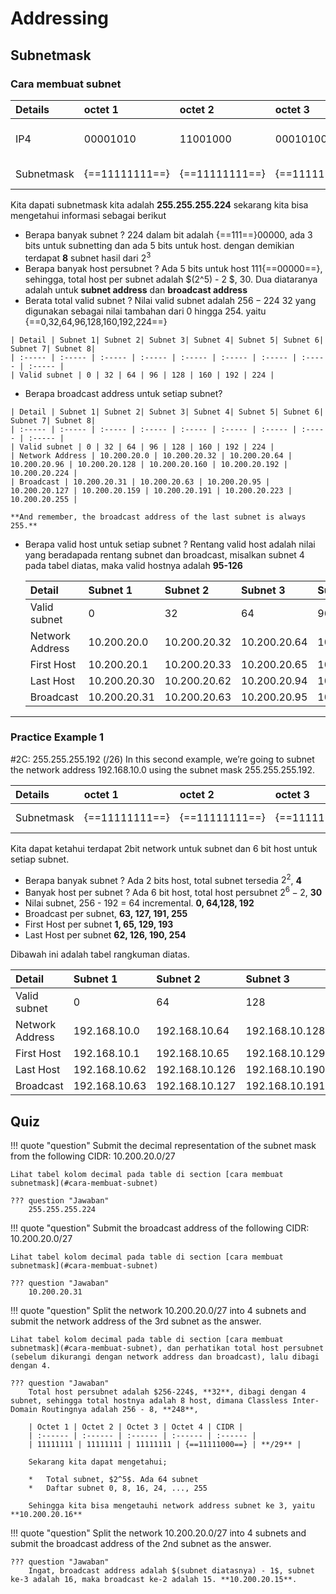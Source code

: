 # Addressing

## Subnetmask
### Cara membuat subnet

| Details | octet 1 | octet 2 | octet 3 | octet 4| Decimal |
| :------ | :------ | :------ | :------ | :----- | :------ |
| IP4     | 00001010 | 11001000 | 00010100 | 000 {==\|==} 00000 | 10.200.20.0{==/27==}
| Subnetmask| {==11111111==} | {==11111111==} | {==11111111==} | {==111==} \| 00000 | 255.255.255.224|

Kita dapati subnetmask kita adalah **255.255.255.224** sekarang kita bisa mengetahui informasi sebagai berikut

*    Berapa banyak subnet ?
        224 dalam bit adalah {==111==}00000, ada 3 bits untuk subnetting dan ada 5 bits untuk host. dengan demikian terdapat **8** subnet hasil dari $2^3$
*   Berapa banyak host persubnet ?
        Ada 5 bits untuk host 111{==00000==}, sehingga, total host per subnet adalah $(2^5) - 2 $, 30. Dua diataranya adalah untuk **subnet address** dan **broadcast address**
*    Berata total valid subnet ?
        Nilai valid subnet adalah $256-224$ 32 yang digunakan sebagai nilai tambahan dari 0 hingga 254. yaitu {==0,32,64,96,128,160,192,224==}

    | Detail | Subnet 1| Subnet 2| Subnet 3| Subnet 4| Subnet 5| Subnet 6| Subnet 7| Subnet 8|
    | :----- | :----- | :----- | :----- | :----- | :----- | :----- | :----- | :----- |
    | Valid subnet | 0 | 32 | 64 | 96 | 128 | 160 | 192 | 224 |

*    Berapa broadcast address untuk setiap subnet?

    | Detail | Subnet 1| Subnet 2| Subnet 3| Subnet 4| Subnet 5| Subnet 6| Subnet 7| Subnet 8|
    | :----- | :----- | :----- | :----- | :----- | :----- | :----- | :----- | :----- |
    | Valid subnet | 0 | 32 | 64 | 96 | 128 | 160 | 192 | 224 |
    | Network Address | 10.200.20.0 | 10.200.20.32 | 10.200.20.64 | 10.200.20.96 | 10.200.20.128 | 10.200.20.160 | 10.200.20.192 | 10.200.20.224 |
    | Broadcast | 10.200.20.31 | 10.200.20.63 | 10.200.20.95 | 10.200.20.127 | 10.200.20.159 | 10.200.20.191 | 10.200.20.223 | 10.200.20.255 |

    **And remember, the broadcast address of the last subnet is always 255.**

*   Berapa valid host untuk setiap subnet ?
    Rentang valid host adalah nilai yang beradapada rentang subnet dan broadcast, misalkan subnet 4 pada tabel diatas, maka valid hostnya adalah **95-126**

    | Detail | Subnet 1| Subnet 2| Subnet 3| Subnet 4| Subnet 5| Subnet 6| Subnet 7| Subnet 8|
    | :----- | :----- | :----- | :----- | :----- | :----- | :----- | :----- | :----- |
    | Valid subnet | 0 | 32 | 64 | 96 | 128 | 160 | 192 | 224 |
    | Network Address | 10.200.20.0 | 10.200.20.32 | 10.200.20.64 | 10.200.20.96 | 10.200.20.128 | 10.200.20.160 | 10.200.20.192 | 10.200.20.224 |
    | First Host | 10.200.20.1 | 10.200.20.33 | 10.200.20.65 | 10.200.20.97 | 10.200.20.129 | 10.200.20.161 | 10.200.20.193 | 10.200.20.223 |
    | Last Host | 10.200.20.30 | 10.200.20.62 | 10.200.20.94 | 10.200.20.126 | 10.200.20.158 | 10.200.20.190 | 10.200.20.222 | 10.200.20.254 |
    | Broadcast | 10.200.20.31 | 10.200.20.63 | 10.200.20.95 | 10.200.20.127 | 10.200.20.159 | 10.200.20.191 | 10.200.20.223 | 10.200.20.255 |

---

### Practice Example 1 
\#2C: 255.255.255.192 (/26)
In this second example, we’re going to subnet the network address 192.168.10.0 using the
subnet mask 255.255.255.192.

| Details | octet 1 | octet 2 | octet 3 | octet 4| Decimal |
| :------ | :------ | :------ | :------ | :----- | :------ |
| Subnetmask| {==11111111==} | {==11111111==} | {==11111111==} | {==11==} \| 000000 | 255.255.255.192|

Kita dapat ketahui terdapat 2bit network untuk subnet dan 6 bit host untuk setiap subnet.


*   Berapa banyak subnet ?
    Ada 2 bits host, total subnet tersedia $2^2$, **4**
*   Banyak host per subnet ?
    Ada 6 bit host, total host persubnet $2^6 - 2$, **30**
*   Nilai subnet, 256 - 192 = 64 incremental. **0, 64,128, 192**
*   Broadcast per subnet, **63, 127, 191, 255**
*   First Host per subnet **1, 65, 129, 193**
*   Last Host per subnet **62, 126, 190, 254**

Dibawah ini adalah tabel rangkuman diatas.

| Detail | Subnet 1| Subnet 2| Subnet 3| Subnet 4|
| :----- | :----- | :----- | :----- | :----- |
| Valid subnet | 0 | 64 | 128 | 192 |
| Network Address | 192.168.10.0 | 192.168.10.64 | 192.168.10.128 | 192.168.10.192 |
| First Host | 192.168.10.1 | 192.168.10.65 | 192.168.10.129 | 192.168.10.193 |
| Last Host | 192.168.10.62 | 192.168.10.126 | 192.168.10.190 | 192.168.10.254 |
| Broadcast | 192.168.10.63 | 192.168.10.127 | 192.168.10.191 | 192.168.10.255 |

## Quiz
!!! quote "question"
    Submit the decimal representation of the subnet mask from the following CIDR: 10.200.20.0/27 

    Lihat tabel kolom decimal pada table di section [cara membuat subnetmask](#cara-membuat-subnet)

    ??? question "Jawaban"
        255.255.255.224
    
!!! quote "question"
    Submit the broadcast address of the following CIDR: 10.200.20.0/27

    Lihat tabel kolom decimal pada table di section [cara membuat subnetmask](#cara-membuat-subnet)

    ??? question "Jawaban"
        10.200.20.31


!!! quote "question"
    Split the network 10.200.20.0/27 into 4 subnets and submit the network address of the 3rd subnet as the answer.

    Lihat tabel kolom decimal pada table di section [cara membuat subnetmask](#cara-membuat-subnet), dan perhatikan total host persubnet (sebelum dikurangi dengan network address dan broadcast), lalu dibagi dengan 4.

    ??? question "Jawaban"
        Total host persubnet adalah $256-224$, **32**, dibagi dengan 4 subnet, sehingga total hostnya adalah 8 host, dimana Classless Inter-Domain Routingnya adalah 256 - 8, **248**, 
        
        | Octet 1 | Octet 2 | Octet 3 | Octet 4 | CIDR |
        | :------ | :------ | :------ | :------ | :------ |
        | 11111111 | 11111111 | 11111111 | {==11111000==} | **/29** |

        Sekarang kita dapat mengetahui;

        *   Total subnet, $2^5$. Ada 64 subnet
        *   Daftar subnet 0, 8, 16, 24, ..., 255
        
        Sehingga kita bisa mengetauhi network address subnet ke 3, yaitu **10.200.20.16**

!!! quote "question"
    Split the network 10.200.20.0/27 into 4 subnets and submit the broadcast address of the 2nd subnet as the answer.
     
    ??? question "Jawaban"
        Ingat, broadcast address adalah $(subnet diatasnya) - 1$, subnet ke-3 adalah 16, maka broadcast ke-2 adalah 15. **10.200.20.15**.